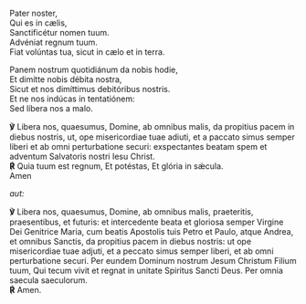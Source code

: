 Pater noster,  
Qui es in cælis,  
Sanctificétur nomen tuum.  
Advéniat regnum tuum.  
Fiat volúntas tua, sicut in cælo et in terra.

Panem nostrum quotidiánum da nobis hodie,  
Et dimítte nobis débita nostra,  
Sicut et nos dimíttimus debitóribus nostris.  
Et ne nos indúcas in tentatiónem:  
Sed líbera nos a malo.

**℣** Libera nos, quaesumus, Domine, ab omnibus malis, da propitius pacem
in diebus nostris, ut, ope misericordiae tuae adiuti, et a paccato simus
semper liberi et ab omni perturbatione securi: exspectantes beatam spem
et adventum Salvatoris nostri Iesu Christ.  
**℟** Quia tuum est regnum, Et potéstas, Et glória in sǽcula.  
Amen

*aut:*

**℣** Libera nos, quaesumus, Domine, ab omnibus malis, praeteritis,
praesentibus, et futuris: et intercedente beata et gloriosa semper
Virgine Dei Genitrice Maria, cum beatis Apostolis tuis Petro et Paulo,
atque Andrea, et omnibus Sanc­tis, da propitius pacem in diebus nostris:
ut ope misericordiae tuae adjuti, et a peccato simus semper liberi, et
ab omni perturbatione securi. Per eundem Dominum nostrum Jesum Christum
Filium tuum, Qui tecum vivit et regnat in unitate Spiritus Sancti Deus.
Per omnia saecula saeculorum.  
**℟** Amen.
